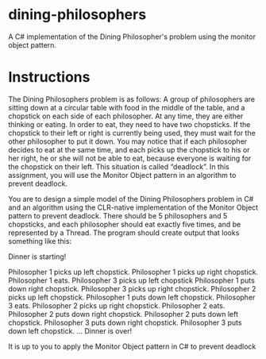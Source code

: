 dining-philosophers
===================

A C# implementation of the Dining Philosopher's problem using the monitor object pattern.

Instructions
============

The Dining Philosophers problem is as follows:  A group of philosophers are sitting down at a circular table with food in the middle of the table, and a chopstick on each side of each philosopher.  At any time, they are either thinking or eating.  In order to eat, they need to have two chopsticks.  If the chopstick to their left or right is currently being used, they must wait for the other philosopher to put it down.  You may notice that if each philosopher decides to eat at the same time, and each picks up the chopstick to his or her right, he or she will not be able to eat, because everyone is waiting for the chopstick on their left.  This situation is called “deadlock”.  In this assignment, you will use the Monitor Object pattern in an algorithm to prevent deadlock.

You are to design a simple model of the Dining Philosophers problem in C# and an algorithm using the CLR-native implementation of the  Monitor Object pattern to prevent deadlock.  There should be 5 philosophers and 5 chopsticks, and each philosopher should eat exactly five times, and be represented by a Thread.  The program should create output that looks something like this:

Dinner is starting!

Philosopher 1 picks up left chopstick.
Philosopher 1 picks up right chopstick.
Philosopher 1 eats.
Philosopher 3 picks up left chopstick
Philosopher 1 puts down right chopstick.
Philosopher 3 picks up right chopstick.
Philosopher 2 picks up left chopstick.
Philosopher 1 puts down left chopstick.
Philosopher 3 eats.
Philosopher 2 picks up right chopstick.
Philosopher 2 eats.
Philosopher 2 puts down right chopstick.
Philosopher 2 puts down left chopstick.
Philosopher 3 puts down right chopstick.
Philosopher 3 puts down left chopstick.
…
Dinner is over!

It is up to you to apply the Monitor Object pattern in C# to prevent deadlock 
